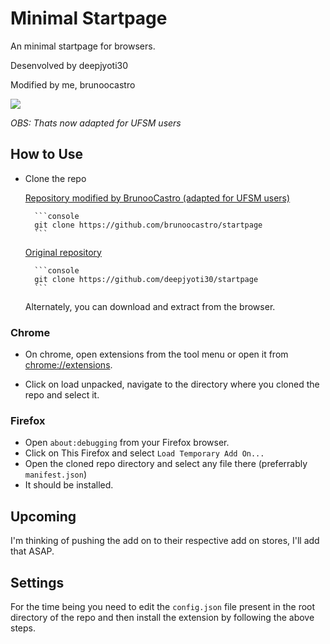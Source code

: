 # Minimal Startpage

An minimal startpage for browsers.

Desenvolved by deepjyoti30

Modified by me, brunoocastro

<img src=".github/startpage.gif">

*OBS: Thats now adapted for UFSM users*

## How to Use

- Clone the repo
  
    [Repository modified by BrunooCastro (adapted for UFSM users)]((https://github.com/brunoocastro/startpage))

        ```console
        git clone https://github.com/brunoocastro/startpage
        ```

    [Original repository]((https://github.com/deepjyoti30/startpage))

        ```console
        git clone https://github.com/deepjyoti30/startpage
        ```

    Alternately, you can download and extract from the browser.

### Chrome

- On chrome, open extensions from the tool menu or open it from [chrome://extensions](chrome://extensions).

- Click on load unpacked, navigate to the directory where you cloned the repo and select it.

### Firefox

- Open ```about:debugging``` from your Firefox browser.
- Click on This Firefox and select ```Load Temporary Add On...```
- Open the cloned repo directory and select any file there (preferrably ```manifest.json```)
- It should be installed.

## Upcoming

I'm thinking of pushing the add on to their respective add on stores, I'll add that ASAP.

## Settings

For the time being you need to edit the ```config.json``` file present in the root directory of the repo and then install the extension by following the above steps.
